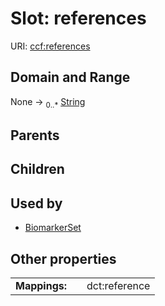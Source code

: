 
# Slot: references




URI: [ccf:references](http://purl.org/ccf/references)


## Domain and Range

None &#8594;  <sub>0..\*</sub> [String](types/String.md)

## Parents


## Children


## Used by

 * [BiomarkerSet](BiomarkerSet.md)

## Other properties

|  |  |  |
| --- | --- | --- |
| **Mappings:** | | dct:reference |


